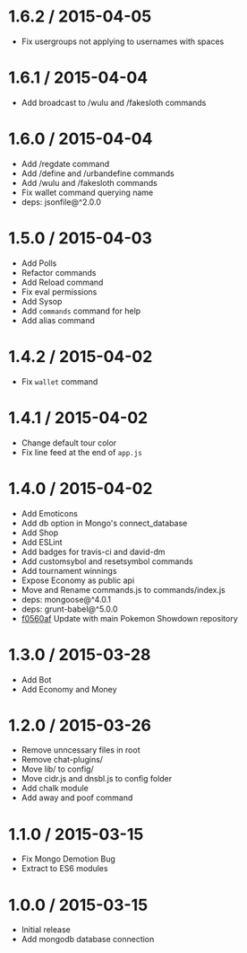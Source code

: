 1.6.2 / 2015-04-05
==================

  * Fix usergroups not applying to usernames with spaces

1.6.1 / 2015-04-04
==================

  * Add broadcast to /wulu and /fakesloth commands

1.6.0 / 2015-04-04
==================

  * Add /regdate command
  * Add /define and /urbandefine commands
  * Add /wulu and /fakesloth commands
  * Fix wallet command querying name
  * deps: jsonfile@^2.0.0

1.5.0 / 2015-04-03
==================

  * Add Polls
  * Refactor commands
  * Add Reload command
  * Fix eval permissions
  * Add Sysop
  * Add `commands` command for help
  * Add alias command

1.4.2 / 2015-04-02
==================

  * Fix `wallet` command

1.4.1 / 2015-04-02
==================

  * Change default tour color
  * Fix line feed at the end of `app.js`

1.4.0 / 2015-04-02
==================

  * Add Emoticons
  * Add db option in Mongo's connect_database
  * Add Shop
  * Add ESLint
  * Add badges for travis-ci and david-dm
  * Add customsybol and resetsymbol commands
  * Add tournament winnings
  * Expose Economy as public api
  * Move and Rename commands.js to commands/index.js
  * deps: mongoose@^4.0.1
  * deps: grunt-babel@^5.0.0
  * [f0560af][f0560af] Update with main Pokemon Showdown repository

[f0560af]: https://github.com/FakeSloth/wulu/commit/f0560afbc739da2a6779636783f6bb8c3ec2b154

1.3.0 / 2015-03-28
==================

  * Add Bot
  * Add Economy and Money

1.2.0 / 2015-03-26
==================

  * Remove unncessary files in root
  * Remove chat-plugins/
  * Move lib/ to config/
  * Move cidr.js and dnsbl.js to config folder
  * Add chalk module
  * Add away and poof command

1.1.0 / 2015-03-15
==================

  * Fix Mongo Demotion Bug
  * Extract to ES6 modules

1.0.0 / 2015-03-15
==================

  * Initial release
  * Add mongodb database connection
